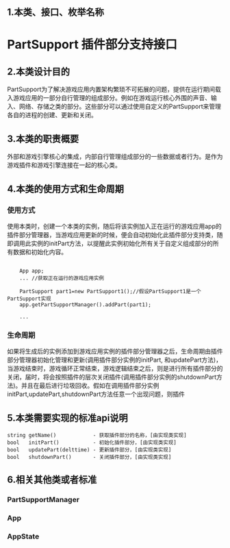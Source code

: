 ## 1.本类、接口、枚举名称
# PartSupport 插件部分支持接口  

## 2.本类设计目的
PartSupport为了解决游戏应用内置架构繁琐不可拓展的问题，提供在运行期间载入游戏应用的一部分自行管理的组成部分。例如在游戏运行核心外围的声音、输入、网络、存储之类的部分。这些部分可以通过使用自定义的PartSupport来管理各自的进程的创建、更新和关闭。  

## 3.本类的职责概要
外部和游戏引擎核心的集成，内部自行管理组成部分的一些数据或者行为。是作为游戏插件和游戏引擎连接在一起的核心类。  

## 4.本类的使用方式和生命周期
### 使用方式
使用本类时，创建一个本类的实例，随后将该实例加入正在运行的游戏应用app的插件部分管理器，当游戏应用更新的时候，便会自动初始化此插件部分支持类，随即调用此实例的initPart方法，以提醒此实例初始化所有关于自定义组成部分的所有数据和初始化内容。
```
	
	App app;
	... //获取正在运行的游戏应用实例

	PartSupport part1=new PartSupport1();//假设PartSupport1是一个PartSupport实现
	app.getPartSupportManager().addPart(part1);
	
	...

```  
### 生命周期
如果将生成后的实例添加到游戏应用实例的插件部分管理器之后，生命周期由插件部分管理器初始化管理和更新(调用插件部分实例的initPart, 和updatePart方法)，当游戏结束时，游戏循环正常结束，游戏逻辑结束之后，则是进行所有插件部分的关闭，届时，将会按照插件的层次关闭插件(调用插件部分实例的shutdownPart方法)。并且在最后进行垃圾回收。假如在调用插件部分实例initPart,updatePart,shutdownPart方法任意一个出现问题，则插件

## 5.本类需要实现的标准api说明
	
	string getName() 			- 获取插件部分的名称，[由实现类实现]  
	bool   initPart() 			- 初始化插件部分，[由实现类实现]
	bool   updatePart(delttime) - 更新插件部分，[由实现类实现]
	bool   shutdownPart()		- 关闭插件部分，[由实现类实现]

## 6.相关其他类或者标准
### PartSupportManager
### App
### AppState

